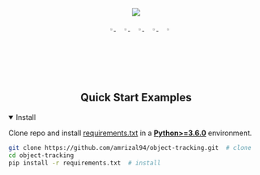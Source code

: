 
<div align="center">
   <p>
      <img src="https://drive.google.com/uc?export=view&id=1hXFSEIUfHNFbkxyFH5_3FbO30E1uwv8M">
   </p>

   <div align="center">
      <img width="2%" />
      <a href="https://www.linkedin.com/in/ari-rizal-3306b0112/">
      <img src="https://github.com/ultralytics/yolov5/releases/download/v1.0/logo-social-linkedin.png" width="2%"/>
      </a>
      <img width="2%" />
      <a href="https://twitter.com/arimrizal">
      <img src="https://github.com/ultralytics/yolov5/releases/download/v1.0/logo-social-twitter.png" width="2%"/>
      </a>
      <img width="2%" />
      <a href="https://www.youtube.com/channel/UCkwzxJpuE8k57ost0QeaGJg">
      <img src="https://github.com/ultralytics/yolov5/releases/download/v1.0/logo-social-youtube.png" width="2%"/>
      </a>
      <img width="2%" />
      <a href="https://www.facebook.com/rizal.ganteng.bgtz">
      <img src="https://github.com/ultralytics/yolov5/releases/download/v1.0/logo-social-facebook.png" width="2%"/>
      </a>
      <img width="2%" />
      <a href="https://www.instagram.com/arimrizal/">
      <img src="https://github.com/ultralytics/yolov5/releases/download/v1.0/logo-social-instagram.png" width="2%"/>
      </a>
   </div>
</div>
<br/>


 ## <div align="center">Quick Start Examples</div>

<details open>
<summary>Install</summary>

Clone repo and install [requirements.txt](https://github.com/ultralytics/yolov5/blob/master/requirements.txt) in a
[**Python>=3.6.0**](https://www.python.org/) environment.

```bash
git clone https://github.com/amrizal94/object-tracking.git  # clone
cd object-tracking
pip install -r requirements.txt  # install
```
   
  
